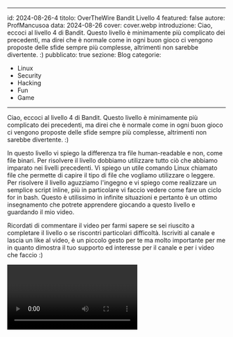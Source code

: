 
---
id: 2024-08-26-4
titolo: OverTheWire Bandit Livello 4
featured: false
autore: ProfMancusoa
data: 2024-08-26
cover: cover.webp
introduzione: Ciao, eccoci al livello 4 di Bandit. Questo livello è minimamente più complicato dei precedenti, ma direi che è normale come in ogni buon gioco ci vengono proposte delle sfide sempre più complesse, altrimenti non sarebbe divertente. :)
pubblicato: true
sezione: Blog
categorie:
  - Linux
  - Security
  - Hacking
  - Fun
  - Game
---

<script>
  import  Video from '../../lib/components/Video.svelte'
</script>

Ciao, eccoci al livello 4 di Bandit. Questo livello è minimamente più complicato dei precedenti, ma direi che è normale come in ogni buon gioco ci vengono proposte delle sfide sempre più complesse, altrimenti non sarebbe divertente. :)

In questo livello vi spiego la differenza tra file human-readable e non, come file binari. Per risolvere il livello dobbiamo utilizzare tutto ciò che abbiamo imparato nei livelli precedenti. Vi spiego un utile comando Linux chiamato file che permette di capire il tipo di file che vogliamo utilizzare o leggere.
Per risolvere il livello aguzziamo l'ingegno e vi spiego come realizzare un semplice script inline, più in particolare vi faccio vedere come fare un ciclo for in bash. Questo è utilissimo in infinite situazioni e pertanto è un ottimo insegnamento che potrete apprendere giocando a questo livello e guardando il mio video.

Ricordati di commentare il video per farmi sapere se sei riuscito a completare il livello o se riscontri particolari difficoltà.
Iscriviti al canale e lascia un like al video, è un piccolo gesto per te ma molto importante per me in quanto dimostra il tuo supporto ed interesse per il canale e per i video che faccio :)


<Video video_url="https://www.youtube.com/embed/0FAEBDzefgY?si=Um24f-XQE-uOjWqy" />
